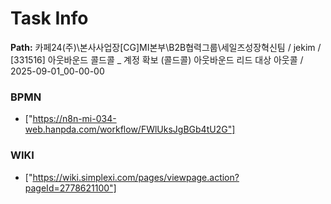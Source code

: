 # Task Info

**Path:** 카페24(주)\본사사업장\[CG]MI본부\B2B협력그룹\세일즈성장혁신팀 / jekim / [331516] 아웃바운드 콜드콜 _ 계정 확보 (콜드콜) 아웃바운드 리드 대상 아웃콜 / 2025-09-01_00-00-00

### BPMN
- ["https://n8n-mi-034-web.hanpda.com/workflow/FWlUksJgBGb4tU2G"]

### WIKI
- ["https://wiki.simplexi.com/pages/viewpage.action?pageId=2778621100"]

